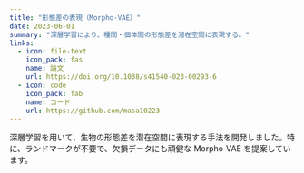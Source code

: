 ```yaml
---
title: "形態差の表現（Morpho‑VAE）"
date: 2023-06-01
summary: "深層学習により、種間・個体間の形態差を潜在空間に表現する。"
links:
  - icon: file-text
    icon_pack: fas
    name: 論文
    url: https://doi.org/10.1038/s41540-023-00293-6
  - icon: code
    icon_pack: fab
    name: コード
    url: https://github.com/masa10223
---
```


深層学習を用いて、生物の形態差を潜在空間に表現する手法を開発しました。特に、ランドマークが不要で、欠損データにも頑健な Morpho‑VAE を提案しています。